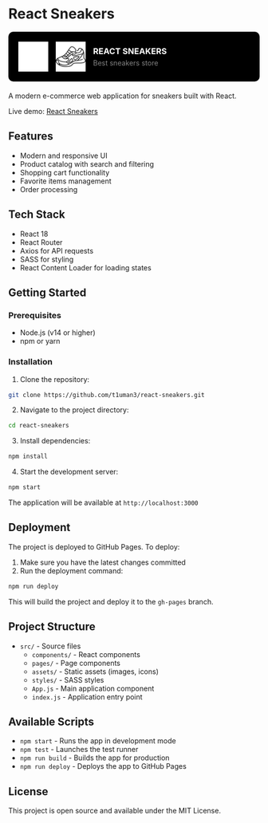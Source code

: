 # React Sneakers

<div style="background-color: #000; padding: 20px; border-radius: 10px; margin-bottom: 20px;">
  <div style="display: flex; align-items: center; gap: 15px;">
    <img width="60" height="60" src="public/img/readme/shoes-white-converted.png" alt="React Sneakers Logo" />
    <img width="60" height="60" src="public/img/readme/shoes.png" alt="React Sneakers Logo" />
    <div style="color: white;">
      <h3 style="margin: 0; text-transform: uppercase;">React sneakers</h3>
      <p style="margin: 5px 0 0 0; opacity: 0.5;">Best sneakers store</p>
    </div>
  </div>
</div>

A modern e-commerce web application for sneakers built with React.

Live demo: [React Sneakers](https://t1uman3.github.io/react-sneakers/)

## Features

- Modern and responsive UI
- Product catalog with search and filtering
- Shopping cart functionality
- Favorite items management
- Order processing

## Tech Stack

- React 18
- React Router
- Axios for API requests
- SASS for styling
- React Content Loader for loading states

## Getting Started

### Prerequisites

- Node.js (v14 or higher)
- npm or yarn

### Installation

1. Clone the repository:
```bash
git clone https://github.com/t1uman3/react-sneakers.git
```

2. Navigate to the project directory:
```bash
cd react-sneakers
```

3. Install dependencies:
```bash
npm install
```

4. Start the development server:
```bash
npm start
```

The application will be available at `http://localhost:3000`

## Deployment

The project is deployed to GitHub Pages. To deploy:

1. Make sure you have the latest changes committed
2. Run the deployment command:
```bash
npm run deploy
```

This will build the project and deploy it to the `gh-pages` branch.

## Project Structure

- `src/` - Source files
  - `components/` - React components
  - `pages/` - Page components
  - `assets/` - Static assets (images, icons)
  - `styles/` - SASS styles
  - `App.js` - Main application component
  - `index.js` - Application entry point

## Available Scripts

- `npm start` - Runs the app in development mode
- `npm test` - Launches the test runner
- `npm run build` - Builds the app for production
- `npm run deploy` - Deploys the app to GitHub Pages

## License

This project is open source and available under the MIT License.
